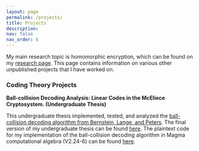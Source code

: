 ```yaml
---
layout: page
permalink: /projects/
title: Projects
description: 
nav: false
nav_order: 6
---
```


My main research topic is homomorphic encryption, which can be found on my [research page](https://kyleyates.github.io/research/). This page contains information on various other unpublished projects that I have worked on.

### Coding Theory Projects

**Ball-collision Decoding Analysis: Linear Codes in the McEliece Cryptosystem. (Undergraduate Thesis)**

This undergraduate thesis implemented, tested, and analyzed the [ball-collision decoding algorithm from Bernstein, Lange, and Peters](https://cr.yp.to/codes/ballcoll-20110307.pdf). The final version of my undergraduate thesis can be found [here](https://kyleyates.github.io/assets/pdf/BCDproject.pdf). The plaintext code for my implementation of the ball-collision decoding algorithm in Magma computational algebra (V2.24-6) can be found [here](https://kyleyates.github.io/assets/BCDalgorithm.txt).




